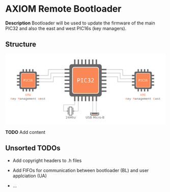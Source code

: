 # AXIOM Remote Bootloader

**Description**
Bootloader will be used to update the firmware of the main PIC32 and also the east and west PIC16s (key managers).

## Structure

![AXIOM Remote structural diagram](../Docs/Images/Structure/AXIOM_Remote_schematic.png)

**TODO** Add content

## Unsorted TODOs

* Add copyright headers to .h files

* Add FIFOs for communication between bootloader (BL) and user applciation (UA)

* ...
